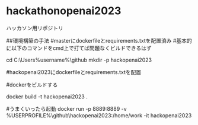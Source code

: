 # hackathonopenai2023
ハッカソン用リポジトリ


##環境構築の手法
#masterにdockerfileとrequirements.txtを配置済み
#基本的に以下のコマンドをcmd上で打てば問題なくビルドできるはず

cd C:\Users\%username%\github
mkdir -p hackopenai2023

#hackopenai2023にdockerfileとrequirements.txtを配置

#dockerをビルドする

docker build -t hackopenai2023 .

#うまくいったら起動
docker run -p 8889:8889 -v %USERPROFILE%\github\hackopenai2023:/home/work -it hackopenai2023
